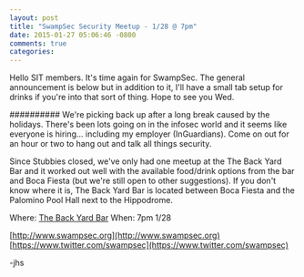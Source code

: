 ```yaml
---
layout: post
title: "SwampSec Security Meetup - 1/28 @ 7pm"
date: 2015-01-27 05:06:46 -0800
comments: true
categories: 
---
```


Hello SIT members. It's time again for SwampSec. The general announcement is below but in addition to it, I'll have a small tab setup for drinks if you're into that sort of thing. Hope to see you Wed.

##########
We're picking back up after a long break caused by the holidays. There's been lots going on in the infosec world and it seems like everyone is hiring... including my employer (InGuardians). Come on out for an hour or two to hang out and talk all things security.

Since Stubbies closed, we've only had one meetup at the The Back Yard Bar and it worked out well with the available food/drink options from the bar and Boca Fiesta (but we're still open to other suggestions). If you don't know where it is, The Back Yard Bar is located between Boca Fiesta and the Palomino Pool Hall next to the Hippodrome.

Where: [The Back Yard Bar](http://www.bocafiesta.com/)
When: 7pm 1/28

[http://www.swampsec.org](http://www.swampsec.org)
[https://www.twitter.com/swampsec](https://www.twitter.com/swampsec)

-jhs